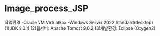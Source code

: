 # Image_process_JSP
작업환경
-Oracle VM VirtualBox
-Windows Server 2022 Standard(desktop)
(1)JDK 9.0.4
(2)웹서버: Apache Tomcat 9.0.2
(3)개발환경: Eclipse (Oxygen2)

